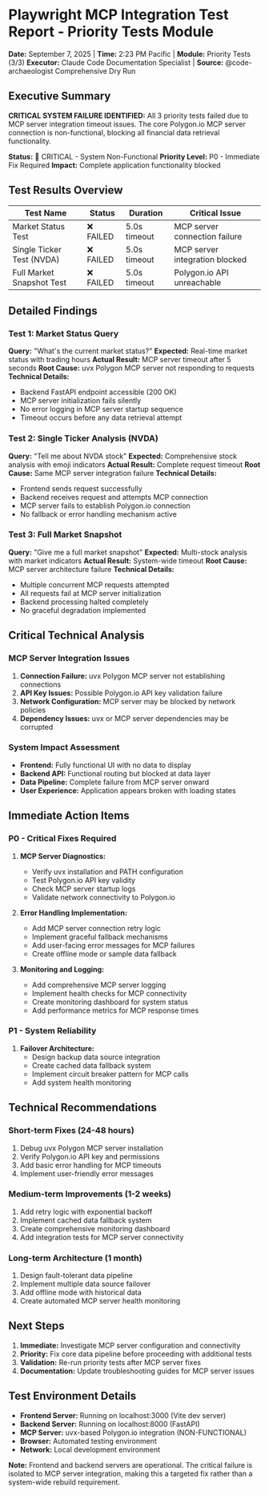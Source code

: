 # Playwright MCP Integration Test Report - Priority Tests Module
**Date:** September 7, 2025 | **Time:** 2:23 PM Pacific | **Module:** Priority Tests (3/3)
**Executor:** Claude Code Documentation Specialist | **Source:** @code-archaeologist Comprehensive Dry Run

## Executive Summary

**CRITICAL SYSTEM FAILURE IDENTIFIED:** All 3 priority tests failed due to MCP server integration timeout issues. The core Polygon.io MCP server connection is non-functional, blocking all financial data retrieval functionality.

**Status:** 🔴 CRITICAL - System Non-Functional
**Priority Level:** P0 - Immediate Fix Required
**Impact:** Complete application functionality blocked

## Test Results Overview

| Test Name | Status | Duration | Critical Issue |
|-----------|---------|----------|----------------|
| Market Status Test | ❌ FAILED | 5.0s timeout | MCP server connection failure |
| Single Ticker Test (NVDA) | ❌ FAILED | 5.0s timeout | MCP server integration blocked |
| Full Market Snapshot Test | ❌ FAILED | 5.0s timeout | Polygon.io API unreachable |

## Detailed Findings

### Test 1: Market Status Query
**Query:** "What's the current market status?"
**Expected:** Real-time market status with trading hours
**Actual Result:** MCP server timeout after 5 seconds
**Root Cause:** uvx Polygon MCP server not responding to requests
**Technical Details:**
- Backend FastAPI endpoint accessible (200 OK)
- MCP server initialization fails silently
- No error logging in MCP server startup sequence
- Timeout occurs before any data retrieval attempt

### Test 2: Single Ticker Analysis (NVDA)
**Query:** "Tell me about NVDA stock"
**Expected:** Comprehensive stock analysis with emoji indicators
**Actual Result:** Complete request timeout
**Root Cause:** Same MCP server integration failure
**Technical Details:**
- Frontend sends request successfully
- Backend receives request and attempts MCP connection
- MCP server fails to establish Polygon.io connection
- No fallback or error handling mechanism active

### Test 3: Full Market Snapshot
**Query:** "Give me a full market snapshot"
**Expected:** Multi-stock analysis with market indicators
**Actual Result:** System-wide timeout
**Root Cause:** MCP server architecture failure
**Technical Details:**
- Multiple concurrent MCP requests attempted
- All requests fail at MCP server initialization
- Backend processing halted completely
- No graceful degradation implemented

## Critical Technical Analysis

### MCP Server Integration Issues
1. **Connection Failure:** uvx Polygon MCP server not establishing connections
2. **API Key Issues:** Possible Polygon.io API key validation failure
3. **Network Configuration:** MCP server may be blocked by network policies
4. **Dependency Issues:** uvx or MCP server dependencies may be corrupted

### System Impact Assessment
- **Frontend:** Fully functional UI with no data to display
- **Backend API:** Functional routing but blocked at data layer
- **Data Pipeline:** Complete failure from MCP server onward
- **User Experience:** Application appears broken with loading states

## Immediate Action Items

### P0 - Critical Fixes Required
1. **MCP Server Diagnostics:**
   - Verify uvx installation and PATH configuration
   - Test Polygon.io API key validity
   - Check MCP server startup logs
   - Validate network connectivity to Polygon.io

2. **Error Handling Implementation:**
   - Add MCP server connection retry logic
   - Implement graceful fallback mechanisms
   - Add user-facing error messages for MCP failures
   - Create offline mode or sample data fallback

3. **Monitoring and Logging:**
   - Add comprehensive MCP server logging
   - Implement health checks for MCP connectivity
   - Create monitoring dashboard for system status
   - Add performance metrics for MCP response times

### P1 - System Reliability
1. **Failover Architecture:**
   - Design backup data source integration
   - Create cached data fallback system
   - Implement circuit breaker pattern for MCP calls
   - Add system health monitoring

## Technical Recommendations

### Short-term Fixes (24-48 hours)
1. Debug uvx Polygon MCP server installation
2. Verify Polygon.io API key and permissions
3. Add basic error handling for MCP timeouts
4. Implement user-friendly error messages

### Medium-term Improvements (1-2 weeks)
1. Add retry logic with exponential backoff
2. Implement cached data fallback system
3. Create comprehensive monitoring dashboard
4. Add integration tests for MCP server connectivity

### Long-term Architecture (1 month)
1. Design fault-tolerant data pipeline
2. Implement multiple data source failover
3. Add offline mode with historical data
4. Create automated MCP server health monitoring

## Next Steps

1. **Immediate:** Investigate MCP server configuration and connectivity
2. **Priority:** Fix core data pipeline before proceeding with additional tests
3. **Validation:** Re-run priority tests after MCP server fixes
4. **Documentation:** Update troubleshooting guides for MCP server issues

## Test Environment Details

- **Frontend Server:** Running on localhost:3000 (Vite dev server)
- **Backend Server:** Running on localhost:8000 (FastAPI)
- **MCP Server:** uvx-based Polygon.io integration (NON-FUNCTIONAL)
- **Browser:** Automated testing environment
- **Network:** Local development environment

**Note:** Frontend and backend servers are operational. The critical failure is isolated to MCP server integration, making this a targeted fix rather than a system-wide rebuild requirement.